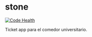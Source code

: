 # stone
[![Code Health](https://landscape.io/github/mattgaviota/stone/master/landscape.svg?style=flat)](https://landscape.io/github/mattgaviota/stone/master)

Ticket app para el comedor universitario.
